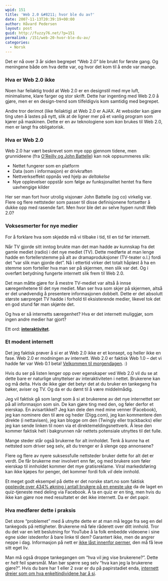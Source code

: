 ```yaml
---
wpid: 151
title: 'Web 2.0 &#8211; hvor ble du av?'
date: 2007-11-13T20:39:19+00:00
author: Håvard Pedersen
layout: post
guid: http://fuzzy76.net/?p=151
permalink: /151/web-20-hvor-ble-du-av/
categories:
  - Norsk
---
```

Det er nå over 3 år siden begrepet &#8220;Web 2.0&#8221; ble brukt for første gang. Og meningene både om hva dette var, og hvor det kom til å ende var mange.

<!--more-->

### Hva er Web 2.0 ikke

Noen har feilaktig trodd at Web 2.0 er en designstil med mye luft, minimalisme, klare farger og stor skrift. Dette har ingenting med Web 2.0 å gjøre, men er en design-trend som tilfeldigvis kom samtidig med begrepet.

Andre tror derimot (like feilaktig) at Web 2.0 er AJAX. At websider kan gjøre ting uten å lastes på nytt, slik at de ligner mer på et vanlig program som kjører på maskinen. Dette er en av teknologiene som _kan_ brukes til Web 2.0, men er langt fra obligatorisk.

### Hva er Web 2.0

Web 2.0 har vært beskrevet som mye opp gjennom tidene, men grunnideene (fra [O&#8217;Reilly og John Battelle](http://en.wikipedia.org/wiki/Web_2.0#Defining_.22Web_2.0.22)) kan nok oppsummeres slik:

  * Nettet fungerer som en platform
  * Data (som i informasjon) er drivkraften
  * Nettverkseffekt oppnås ved hjelp av _deltakelse_
  * Nye opplevelser oppstår som følge av funksjonalitet hentet fra flere uavhengige kilder

Her ser man fort hvor utrolig visjonær John Battelle (og co) virkelig var. Flere og flere nettsteder som passer til disse definisjonene fortsetter å dukke opp med rasende fart. Men hvor ble det av selve hypen rundt Web 2.0?

### Voksesmerter for nye medier

For å forklare hva som skjedde må vi tilbake i tid, til en tid før internett.

Når TV gjorde sitt inntog brukte man det man hadde av kunnskap fra det gamle mediet (radio) i det nye mediet (TV). Dette medførte at man lenge hadde en fortellerstemme på alt av dramaproduksjoner (TV-teater o.l.) fordi det &#8220;var slik man gjorde det&#8221;. Nå i ettertid virker det totalt håpløst å ha en stemme som forteller hva man ser på skjermen, men slik var det. Og i overført betydning fungerte internett slik frem til Web 2.0.

Det man måtte gjøre for å mestre TV-mediet var altså å innse særegenhetene til det nye mediet. Man ser hva som skjer på skjermen, altså er det unødvendig å presentere informasjonen dobbelt. Dette er det absolutt største særpreget TV hadde i forhold til eksisterende medier, likevel tok det en god stund før man skjønte det.

Og hva er så internetts særegenhet? Hva er det internett muliggjør, som ingen andre medier har gjort?

Ett ord: **[interaktivitet](http://www.dokpro.uio.no/perl/ordboksoek/ordbok.cgi?OPP=interaktiv&bokmaal=S%F8k+i+Bokm%E5lsordboka&ordbok=bokmaal&s=n&alfabet=n&renset=j)**.

### Et modent internett

Det jeg faktisk prøver å si er at Web 2.0 ikke er et konsept, og heller ikke en fase. Web 2.0 er modningen av internett. Web 2.0 er faktisk Web 1.0 &#8211; det vi hadde før var Web 0.1 beta! [Velkommen til morgendagen](http://nrkbeta.no/og-hva-var-na-web-20-igjen/). :)

Hvis du ser på listen lenger opp over egenskaper ved Web 2.0 vil du se at dette bare er naturlige utnyttelser av interaktiviteten i nettet. Brukerene kan og må delta. Hvis de ikke gjør det betyr det at du bruker en tankegang fra bøker, aviser og TV. Og da er du dømt til å være middelmådig.

Jeg vil faktisk gå som langt som å si at brukerene av det nye internettet ser på all informasjon som sin. De kan gjøre ting med den, og føler derfor et eierskap. En avisartikkel? Jeg kan dele den med mine venner (Facebook), jeg kan nominere den til ære og heder (Digg.com), jeg kan kommentere den direkte (i nettavisen), jeg kan blogge om den (Twingly eller trackbacks) eller jeg kan sende linken til noen via et direktemeldingsnettverk. Å lese den kommer faktisk helt i bakgrunnen når nettets potensiale utnyttes til det fulle.

Mange steder står også brukerne for alt innholdet. Tenk å kunne ha et nettsted som driver seg selv, alt du trenger er å slenge opp annonsene?

Flere og flere av nyere suksessfulle nettsteder bruker dette for alt det er verdt. De får brukerne mer involvert enn før, og med brukere som føler eierskap til innholdet kommer det mye gratisreklame. Viral markedsføring kan ikke kjøpes for penger, det kommer fordi folk _vil_ dele innhold.

Et meget godt eksempel på dette er det norske start.no som faktisk [opplevde over 434% økning i antall brukere på en eneste uke](http://www.kuttisme.no/2007/10/28/markedsfa%C2%B8ring-i-sosiale-nettverk/) da de laget en quiz-tjeneste med deling via Facebook. Å ta en quiz er en ting, men hvis du ikke kan _gjøre_ noe med resultatet er det ikke internett. Da er det papir.

### Hva medfører dette i praksis

Det store &#8220;problemet&#8221; med å utnytte dette er at man må legge fra seg en del tankegods på rettigheter. Brukerene må føle råderett over ditt innhold. Tror du det var en lett beslutning for YouTube å la folk embedde videoene i sine egne sider istedenfor å bare linke til dem? Garantert ikke, men de angrer neppe i dag. Informasjon på nett er [ikke låst innenfor permer](http://www.youtube.com/watch?v=-4CV05HyAbM), den må få leve sitt eget liv.

Man må også droppe tankegangen om &#8220;hva vil jeg vise brukerene?&#8221;. Dette er _helt_ feil spørsmål. Man bør spørre seg selv &#8220;hva kan jeg la brukerene gjøre?&#8221;. Hvis du bare har 1 eller 2 svar er du på papirstadiet enda, [internett dreier som om hva enkeltindividene har å si](http://eirikso.com/2006/12/22/broadcast-20/).
